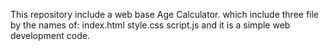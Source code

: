This repository include a web base Age Calculator.
which include three file by the names of:
index.html
style.css
script.js
and it is a simple web development code.